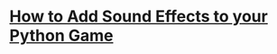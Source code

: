 # [How to Add Sound Effects to your Python Game](https://thepythoncode.com/article/add-sound-effects-to-python-game-with-pygame)